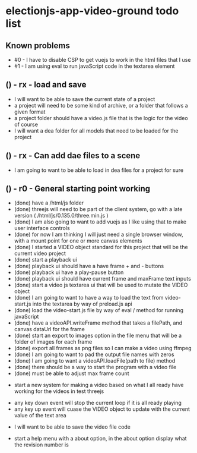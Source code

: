 # electionjs-app-video-ground todo list

## Known problems
* #0 - I have to disable CSP to get vuejs to work in the html files that I use
* #1 - I am using eval to run javaScript code in the textarea element

## () - rx - load and save
* I will want to be able to save the current state of a project
* a project will need to be some kind of archive, or a folder that follows a given format
* a project folder should have a video.js file that is the logic for the video of course
* I will want a dea folder for all models that need to be loaded for the project

## () - rx - Can add dae files to a scene
* I am going to want to be able to load in dea files for a project for sure

## () - r0 - General starting point working
* (done) have a \/html\/js folder
* (done) threejs will need to be part of the client system, go with a late version \( \/html\/js\/0.135.0\/three.min.js \)
* (done) I am also going to want to add vuejs as I like using that to make user interface controls
* (done) for now I am thinking I will just need a single browser window, with a mount point for one or more canvas elements
* (done) I started a VIDEO object standard for this project that will be the current video project
* (done) start a playback ui
* (done) playback ui should have a have frame + and - buttons
* (done) playback ui have a play-pause button
* (done) playback ui should have current frame and maxFrame text inputs
* (done) start a video js textarea ui that will be used to mutate the VIDEO object
* (done) I am going to want to have a way to load the text from video-start.js into the textarea by way of preload.js api
* (done) load the video-start.js file by way of eval / method for running javaScript
* (done) have a videoAPI.writeFrame method that takes a filePath, and canvas dataUrl for the frame
* (done) start an export to images option in the file menu that will be a folder of images for each frame
* (done) export all frames as png files so I can make a video using ffmpeg
* (done) I am going to want to pad the output file names with zeros
* (done) I am going to want a videoAPI.loadFile(path to file) method
* (done) there should be a way to start the program with a video file
* (done) must be able to adjust max frame count

<!-- Work out a standard for making a video -->
* start a new system for making a video based on what I all ready have working for the videos in test threejs
<!-- VIDEO object mutate ui -->
* any key down event will stop the current loop if it is all ready playing
* any key up event will cuase the VIDEO object to update with the current value of the text area
<!-- Save file option -->
* I will want to be able to save the video file code
<!-- help menu -->
* start a help menu with a about option, in the about option display what the revision number is

